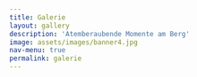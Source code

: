 ```yaml
---
title: Galerie
layout: gallery
description: 'Atemberaubende Momente am Berg'
image: assets/images/banner4.jpg
nav-menu: true
permalink: galerie
---
```


